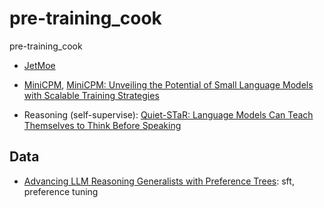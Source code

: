 # pre-training_cook
pre-training_cook

- [JetMoe](https://github.com/myshell-ai/JetMoE)
- [MiniCPM](https://github.com/OpenBMB/MiniCPM/tree/main), [MiniCPM: Unveiling the Potential of Small Language Models with Scalable Training Strategies](https://arxiv.org/abs/2404.06395)
  

- Reasoning (self-supervise): [Quiet-STaR: Language Models Can Teach Themselves to Think Before Speaking](https://arxiv.org/pdf/2403.09629.pdf)

## Data
- [Advancing LLM Reasoning Generalists with Preference Trees](https://arxiv.org/pdf/2404.02078.pdf): sft, preference tuning 
